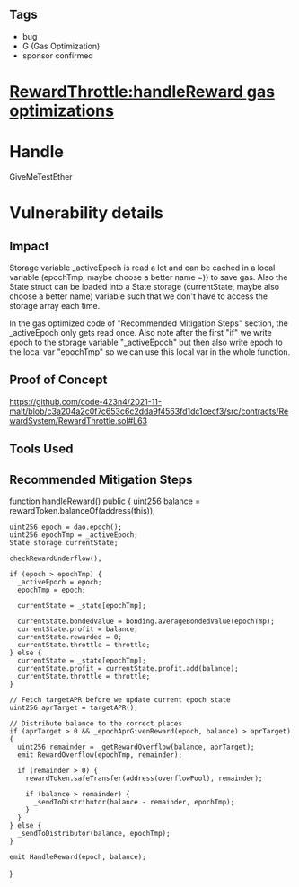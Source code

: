 ## Tags

- bug
- G (Gas Optimization)
- sponsor confirmed

# [RewardThrottle:handleReward gas optimizations](https://github.com/code-423n4/2021-11-malt-findings/issues/144) 

# Handle

GiveMeTestEther


# Vulnerability details

## Impact
Storage variable _activeEpoch is read a lot and can be cached in a local variable (epochTmp, maybe choose a better name =)) to save gas. Also the State struct can be loaded into a State storage (currentState, maybe also choose a better name) variable such that we don't have to access the storage array each time.


In the gas optimized code of "Recommended Mitigation Steps" section, the _activeEpoch only gets read once.
Also note after the first "if" we write epoch to the storage variable "_activeEpoch" but then also write epoch to the local var "epochTmp" so we can use this local var in the whole function.

## Proof of Concept
https://github.com/code-423n4/2021-11-malt/blob/c3a204a2c0f7c653c6c2dda9f4563fd1dc1cecf3/src/contracts/RewardSystem/RewardThrottle.sol#L63

## Tools Used

## Recommended Mitigation Steps

 function handleReward() public {
    uint256 balance = rewardToken.balanceOf(address(this));

    uint256 epoch = dao.epoch();
    uint256 epochTmp = _activeEpoch;
    State storage currentState;

    checkRewardUnderflow();

    if (epoch > epochTmp) {
      _activeEpoch = epoch;
      epochTmp = epoch;

      currentState = _state[epochTmp];

      currentState.bondedValue = bonding.averageBondedValue(epochTmp); 
      currentState.profit = balance;
      currentState.rewarded = 0;
      currentState.throttle = throttle;
    } else {
      currentState = _state[epochTmp];
      currentState.profit = currentState.profit.add(balance);
      currentState.throttle = throttle; 
    }

    // Fetch targetAPR before we update current epoch state
    uint256 aprTarget = targetAPR();

    // Distribute balance to the correct places
    if (aprTarget > 0 && _epochAprGivenReward(epoch, balance) > aprTarget) {
      uint256 remainder = _getRewardOverflow(balance, aprTarget);
      emit RewardOverflow(epochTmp, remainder);

      if (remainder > 0) {
        rewardToken.safeTransfer(address(overflowPool), remainder);

        if (balance > remainder) {
          _sendToDistributor(balance - remainder, epochTmp);
        }
      }
    } else {
      _sendToDistributor(balance, epochTmp);
    }

    emit HandleReward(epoch, balance);
  }


